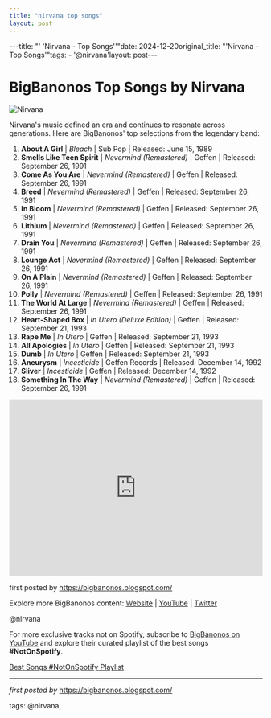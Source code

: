 ```yaml
---
title: "nirvana top songs"
layout: post
---
```

---title: "' 'Nirvana - Top Songs''"date: 2024-12-20original_title: "'Nirvana - Top Songs'"tags:  - '@nirvana'layout: post---<h1>BigBanonos Top Songs by Nirvana</h1><img alt="Nirvana" src="https://media.npr.org/assets/img/2011/04/15/nirvana2_wide-999541470577a425893a4ff15f8baf904641ea09.jpg?s=1400&c=100&f=jpeg" /> <p>Nirvana's music defined an era and continues to resonate across generations. Here are BigBanonos' top selections from the legendary band:</p> <ol> <li><strong>About A Girl</strong> | <em>Bleach</em> | Sub Pop | Released: June 15, 1989</li> <li><strong>Smells Like Teen Spirit</strong> | <em>Nevermind (Remastered)</em> | Geffen | Released: September 26, 1991</li> <li><strong>Come As You Are</strong> | <em>Nevermind (Remastered)</em> | Geffen | Released: September 26, 1991</li> <li><strong>Breed</strong> | <em>Nevermind (Remastered)</em> | Geffen | Released: September 26, 1991</li> <li><strong>In Bloom</strong> | <em>Nevermind (Remastered)</em> | Geffen | Released: September 26, 1991</li> <li><strong>Lithium</strong> | <em>Nevermind (Remastered)</em> | Geffen | Released: September 26, 1991</li> <li><strong>Drain You</strong> | <em>Nevermind (Remastered)</em> | Geffen | Released: September 26, 1991</li> <li><strong>Lounge Act</strong> | <em>Nevermind (Remastered)</em> | Geffen | Released: September 26, 1991</li> <li><strong>On A Plain</strong> | <em>Nevermind (Remastered)</em> | Geffen | Released: September 26, 1991</li> <li><strong>Polly</strong> | <em>Nevermind (Remastered)</em> | Geffen | Released: September 26, 1991</li> <li><strong>The World At Large</strong> | <em>Nevermind (Remastered)</em> | Geffen | Released: September 26, 1991</li> <li><strong>Heart-Shaped Box</strong> | <em>In Utero (Deluxe Edition)</em> | Geffen | Released: September 21, 1993</li> <li><strong>Rape Me</strong> | <em>In Utero</em> | Geffen | Released: September 21, 1993</li> <li><strong>All Apologies</strong> | <em>In Utero</em> | Geffen | Released: September 21, 1993</li> <li><strong>Dumb</strong> | <em>In Utero</em> | Geffen | Released: September 21, 1993</li> <li><strong>Aneurysm</strong> | <em>Incesticide</em> | Geffen Records | Released: December 14, 1992</li> <li><strong>Sliver</strong> | <em>Incesticide</em> | Geffen | Released: December 14, 1992</li> <li><strong>Something In The Way</strong> | <em>Nevermind (Remastered)</em> | Geffen | Released: September 26, 1991</li></ol> <div> <iframe allow="autoplay; clipboard-write; encrypted-media; fullscreen; picture-in-picture" frameborder="0" height="352" loading="lazy" src="https://open.spotify.com/embed/playlist/4aaPLAZTSucp8pqK8DkR4F?utm_source=generator" width="100%"></iframe></div> <p>first posted by <a href="https://bigbanonos.blogspot.com/">https://bigbanonos.blogspot.com/</a></p> <div> <p>Explore more BigBanonos content: <a href="https://bigbanonos.blogspot.com/">Website</a> | <a href="https://www.youtube.com/@BigBanonos">YouTube</a> | <a href="https://x.com/bigbanonos">Twitter</a></p></div> <!--Tags--><p>@nirvana</p><!--Subscribe and Playlist Links--><div>    <p>For more exclusive tracks not on Spotify, subscribe to <a href="https://www.youtube.com/@BigBanonos" target="_blank">BigBanonos on YouTube</a> and explore their curated playlist of the best songs <strong>#NotOnSpotify</strong>.</p>    <p><a href="https://www.youtube.com/playlist?list=PLtuNtuTatqI0kFahUCbtbfenC_ET5O_tr" target="_blank">Best Songs #NotOnSpotify Playlist<br /></a></p></div><hr /><p><em>first posted by</em> <a href="https://bigbanonos.blogspot.com/" rel="noopener" target="_new">https://bigbanonos.blogspot.com/</a></p><p>tags: @nirvana,</p>